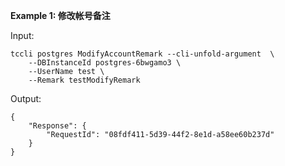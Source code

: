 **Example 1: 修改帐号备注**



Input: 

```
tccli postgres ModifyAccountRemark --cli-unfold-argument  \
    --DBInstanceId postgres-6bwgamo3 \
    --UserName test \
    --Remark testModifyRemark
```

Output: 
```
{
    "Response": {
        "RequestId": "08fdf411-5d39-44f2-8e1d-a58ee60b237d"
    }
}
```

